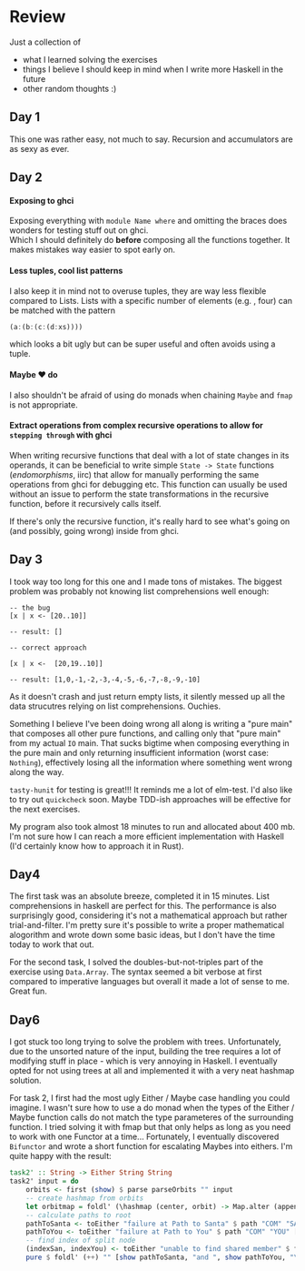 # Review


Just a collection of
 - what I learned solving the exercises
 - things I believe I should keep in mind when I write more Haskell in the future
 - other random thoughts :)




## Day 1

This one was rather easy, not much to say. Recursion and accumulators are as sexy as ever.


## Day 2

#### Exposing to ghci
Exposing everything with `module Name where` and omitting the braces does wonders for testing stuff out on ghci.  
Which I should definitely do **before** composing all the functions together. It makes mistakes way easier to spot early on.


#### Less tuples, cool list patterns
I also keep it in mind not to overuse tuples, they are way less flexible compared to Lists.
Lists with a specific number of elements (e.g. , four) can be matched with the pattern
```Haskell
(a:(b:(c:(d:xs))))
```
which looks a bit ugly but can be super useful and often avoids using a tuple.

#### Maybe ♥ do
I also shouldn't be afraid of using do monads when chaining `Maybe` and `fmap` is not appropriate.


#### Extract operations from complex recursive operations to allow for `stepping through` with ghci

When writing recursive functions that deal with a lot of state changes in its operands,
it can be beneficial to write simple `State -> State` functions (*endomorphisms*, iirc) that allow for manually performing the same operations from ghci for debugging etc.
This function can usually be used without an issue to perform the state transformations in the recursive function, before it recursively calls itself.

If there's only the recursive function, it's really hard to see what's going on (and possibly, going wrong) inside from ghci.


## Day 3

I took way too long for this one and I made tons of mistakes.
The biggest problem was probably not knowing list comprehensions well enough:
```
-- the bug
[x | x <- [20..10]]

-- result: []

-- correct approach

[x | x <-  [20,19..10]]

-- result: [1,0,-1,-2,-3,-4,-5,-6,-7,-8,-9,-10]
```
As it doesn't crash and just return empty lists, it silently messed up all the data strucutres relying on list comprehensions. Ouchies.

Something I believe I've been doing wrong all along is writing a "pure main" that composes all other pure functions, and calling only that "pure main" from my actual `IO` main.
That sucks bigtime when composing everything in the pure main and only returning insufficient information (worst case: `Nothing`), effectively losing all the information where something went wrong along the way.

`tasty-hunit` for testing is great!!! It reminds me a lot of elm-test. I'd also like to try out `quickcheck` soon.
Maybe TDD-ish approaches will be effective for the next exercises.

My program also took almost 18 minutes to run and allocated about 400 mb. I'm not sure how I can reach a more efficient implementation with Haskell (I'd certainly know how to approach it in Rust).


## Day4

The first task was an absolute breeze, completed it in 15 minutes.
List comprehensions in haskell are perfect for this.
The performance is also surprisingly good, considering it's not a mathematical approach but rather trial-and-filter.
I'm pretty sure it's possible to write a proper mathematical alogorithm and wrote down some basic ideas, but I don't have the time today to work that out.

For the second task, I solved the doubles-but-not-triples part of the exercise using `Data.Array`. The syntax seemed a bit verbose at first compared to imperative languages but overall it made a lot of sense to me.
Great fun.



## Day6

I got stuck too long trying to solve the problem with trees. Unfortunately, due to the unsorted nature of the input, building the tree requires a lot of modifying stuff in place - which is very annoying in Haskell.
I eventually opted for not using trees at all and implemented it with a very neat hashmap solution.

For task 2, I first had the most ugly Either / Maybe case handling you could imagine.
I wasn't sure how to use a do monad when the types of the Either / Maybe function calls do not match the type parameteres of the surrounding function. I tried solving it with fmap but that only helps as long as you need to work with one Functor at a time... Fortunately, I eventually discovered `Bifunctor` and wrote a short function for escalating Maybes into eithers. I'm quite happy with the result:

```haskell
task2' :: String -> Either String String
task2' input = do
    orbits <- first (show) $ parse parseOrbits "" input 
    -- create hashmap from orbits
    let orbitmap = foldl' (\hashmap (center, orbit) -> Map.alter (appendOrCreate orbit) center hashmap) Map.empty orbits
    -- calculate paths to root
    pathToSanta <- toEither "failure at Path to Santa" $ path "COM" "SAN" [] orbitmap
    pathToYou <- toEither "failure at Path to You" $ path "COM" "YOU" [] orbitmap
    -- find index of split node
    (indexSan, indexYou) <- toEither "unable to find shared member" $ firstSharedMemberIndices pathToSanta pathToYou
    pure $ foldl' (++) "" [show pathToSanta, "and ", show pathToYou, "\nTransfers required:", show (indexSan + indexYou)] 
```